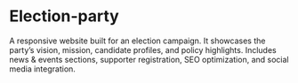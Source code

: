 # Election-party
A responsive website built for an election campaign. It showcases the party’s vision, mission, candidate profiles, and policy highlights. Includes news &amp; events sections, supporter registration, SEO optimization, and social media integration.
